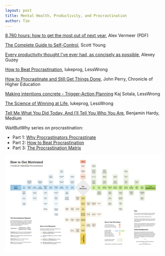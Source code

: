```yaml
---
layout: post
title: Mental Health, Productivity, and Procrastination
author: Tim
---
```


[8,760 hours: how to get the most out of next year](/papers/8760-hours-v2.pdf), Alex Vermeer (PDF)  

[The Complete Guide to Self-Control](https://www.scotthyoung.com/blog/2019/09/30/self-control/), Scott Young  

[Every productivity thought I've ever had, as concisely as possible](https://guzey.com/productivity/), Alexey Guzey  

[How to Beat Procrastination](https://www.lesswrong.com/posts/RWo4LwFzpHNQCTcYt/how-to-beat-procrastination), lukeprog, LessWrong  

[How to Procrastinate and Still Get Things Done](https://www.chronicle.com/article/How-to-ProcrastinateStill/93959), John Perry, Chronicle of Higher Education  

[Making intentions concrete - Trigger-Action Planning](https://www.lesswrong.com/posts/v4nNuJBZWPkMkgQRb/making-intentions-concrete-trigger-action-planning) Kaj Sotala, LessWrong  

[The Science of Winning at Life](https://wiki.lesswrong.com/wiki/The_Science_of_Winning_at_Life), lukeprog, LessWrong  

[Tell Me What You Did Today, And I’ll Tell You Who You Are](https://medium.com/@benjaminhardy/tell-me-what-you-did-today-and-ill-tell-you-who-you-are-6243bd969ef6), Benjamin Hardy, Medium  

WaitButWhy series on procrastination:  
* Part 1: [Why Procrastinators Procrastinate](https://waitbutwhy.com/2013/10/why-procrastinators-procrastinate.html)  
* Part 2: [How to Beat Procrastination](https://www.waitbutwhy.com/2013/11/how-to-beat-procrastination.html)  
* Part 3: [The Procrastination Matrix](https://waitbutwhy.com/2015/03/procrastination-matrix.html)  

![alt text](/images/howtogetmotivated-1440x900.png "How to Get Motivated: A Guide for Defeating Procrastination")